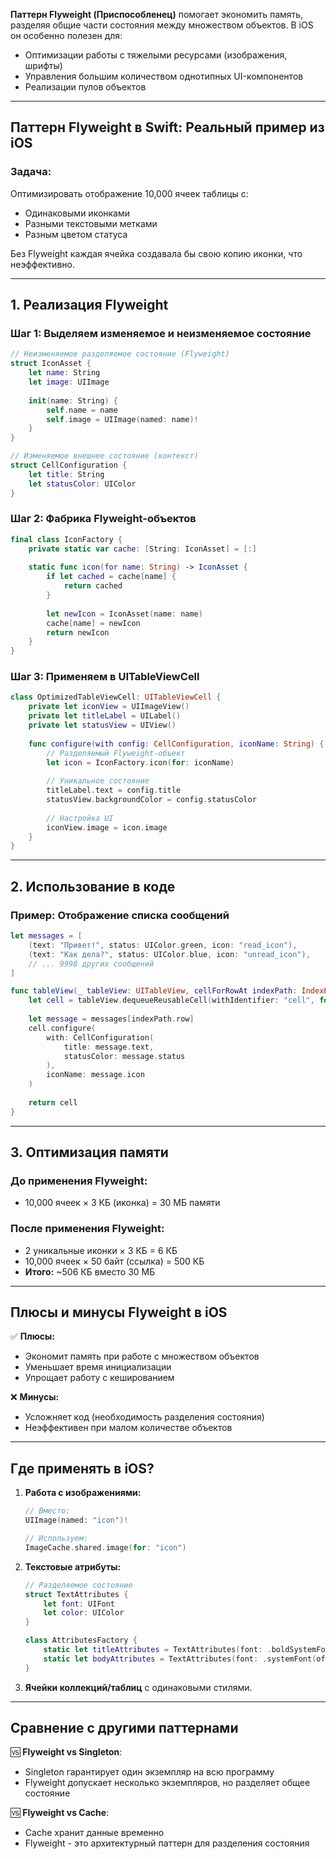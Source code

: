 **Паттерн Flyweight (Приспособленец)** помогает экономить память, разделяя общие части состояния между множеством объектов. В iOS он особенно полезен для:

- Оптимизации работы с тяжелыми ресурсами (изображения, шрифты)
- Управления большим количеством однотипных UI-компонентов
- Реализации пулов объектов

---

## **Паттерн Flyweight в Swift: Реальный пример из iOS**

### **Задача:**
Оптимизировать отображение 10,000 ячеек таблицы с:
- Одинаковыми иконками
- Разными текстовыми метками
- Разным цветом статуса

Без Flyweight каждая ячейка создавала бы свою копию иконки, что неэффективно.

---

## **1. Реализация Flyweight**

### **Шаг 1: Выделяем изменяемое и неизменяемое состояние**

```swift
// Неизменяемое разделяемое состояние (Flyweight)
struct IconAsset {
    let name: String
    let image: UIImage
    
    init(name: String) {
        self.name = name
        self.image = UIImage(named: name)!
    }
}

// Изменяемое внешнее состояние (контекст)
struct CellConfiguration {
    let title: String
    let statusColor: UIColor
}
```

### **Шаг 2: Фабрика Flyweight-объектов**

```swift
final class IconFactory {
    private static var cache: [String: IconAsset] = [:]
    
    static func icon(for name: String) -> IconAsset {
        if let cached = cache[name] {
            return cached
        }
        
        let newIcon = IconAsset(name: name)
        cache[name] = newIcon
        return newIcon
    }
}
```

### **Шаг 3: Применяем в UITableViewCell**

```swift
class OptimizedTableViewCell: UITableViewCell {
    private let iconView = UIImageView()
    private let titleLabel = UILabel()
    private let statusView = UIView()
    
    func configure(with config: CellConfiguration, iconName: String) {
        // Разделяемый Flyweight-объект
        let icon = IconFactory.icon(for: iconName)
        
        // Уникальное состояние
        titleLabel.text = config.title
        statusView.backgroundColor = config.statusColor
        
        // Настройка UI
        iconView.image = icon.image
    }
}
```

---

## **2. Использование в коде**

### **Пример: Отображение списка сообщений**

```swift
let messages = [
    (text: "Привет!", status: UIColor.green, icon: "read_icon"),
    (text: "Как дела?", status: UIColor.blue, icon: "unread_icon"),
    // ... 9998 других сообщений
]

func tableView(_ tableView: UITableView, cellForRowAt indexPath: IndexPath) -> UITableViewCell {
    let cell = tableView.dequeueReusableCell(withIdentifier: "cell", for: indexPath) as! OptimizedTableViewCell
    
    let message = messages[indexPath.row]
    cell.configure(
        with: CellConfiguration(
            title: message.text, 
            statusColor: message.status
        ),
        iconName: message.icon
    )
    
    return cell
}
```

---

## **3. Оптимизация памяти**

### **До применения Flyweight:**
- 10,000 ячеек × 3 КБ (иконка) = 30 МБ памяти

### **После применения Flyweight:**
- 2 уникальные иконки × 3 КБ = 6 КБ
- 10,000 ячеек × 50 байт (ссылка) = 500 КБ
- **Итого:** ~506 КБ вместо 30 МБ

---

## **Плюсы и минусы Flyweight в iOS**

✅ **Плюсы:**
- Экономит память при работе с множеством объектов
- Уменьшает время инициализации
- Упрощает работу с кешированием

❌ **Минусы:**
- Усложняет код (необходимость разделения состояния)
- Неэффективен при малом количестве объектов

---

## **Где применять в iOS?**

1. **Работа с изображениями:**
   ```swift
   // Вместо:
   UIImage(named: "icon")!
   
   // Используем:
   ImageCache.shared.image(for: "icon")
   ```

2. **Текстовые атрибуты:**
   ```swift
   // Разделяемое состояние
   struct TextAttributes {
       let font: UIFont
       let color: UIColor
   }
   
   class AttributesFactory {
       static let titleAttributes = TextAttributes(font: .boldSystemFont(ofSize: 16), color: .black)
       static let bodyAttributes = TextAttributes(font: .systemFont(ofSize: 14), color: .gray)
   }
   ```

3. **Ячейки коллекций/таблиц** с одинаковыми стилями.

---

## **Сравнение с другими паттернами**

🆚 **Flyweight vs Singleton**:
- Singleton гарантирует один экземпляр на всю программу
- Flyweight допускает несколько экземпляров, но разделяет общее состояние

🆚 **Flyweight vs Cache**:
- Cache хранит данные временно
- Flyweight - это архитектурный паттерн для разделения состояния
